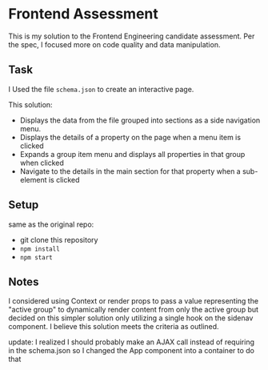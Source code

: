 # Frontend Assessment

This is my solution to the Frontend Engineering candidate assessment. Per the spec, I focused more on code quality and data manipulation.

## Task

I Used the file `schema.json` to create an interactive page.

This solution:

- Displays the data from the file grouped into sections as a side navigation menu.
- Displays the details of a property on the page when a menu item is clicked
- Expands a group item menu and displays all properties in that group when clicked
- Navigate to the details in the main section for that property when a sub-element is clicked

## Setup

same as the original repo:

- git clone this repository
- `npm install`
- `npm start`

## Notes

I considered using Context or render props to pass a value representing the "active group" to dynamically render content from only the active group but decided on this simpler solution only utilizing a single hook on the sidenav component. I believe this solution meets the criteria as outlined.

update: I realized I should probably make an AJAX call instead of requiring in the schema.json so I changed the App component into a container to do that
